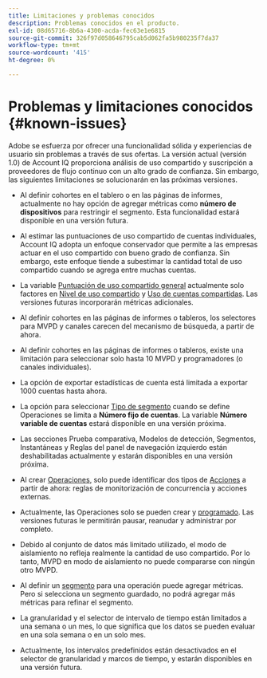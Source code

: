 ```yaml
---
title: Limitaciones y problemas conocidos
description: Problemas conocidos en el producto.
exl-id: 08d65716-8b6a-4300-acda-fec63e1e6815
source-git-commit: 326f97d058646795cab5d062fa5b980235f7da37
workflow-type: tm+mt
source-wordcount: '415'
ht-degree: 0%

---
```


# Problemas y limitaciones conocidos {#known-issues}

Adobe se esfuerza por ofrecer una funcionalidad sólida y experiencias de usuario sin problemas a través de sus ofertas. La versión actual (versión 1.0) de Account IQ proporciona análisis de uso compartido y suscripción a proveedores de flujo continuo con un alto grado de confianza. Sin embargo, las siguientes limitaciones se solucionarán en las próximas versiones.

* Al definir cohortes en el tablero o en las páginas de informes, actualmente no hay opción de agregar métricas como **número de dispositivos** para restringir el segmento. Esta funcionalidad estará disponible en una versión futura.

* Al estimar las puntuaciones de uso compartido de cuentas individuales, Account IQ adopta un enfoque conservador que permite a las empresas actuar en el uso compartido con bueno grado de confianza. Sin embargo, este enfoque tiende a subestimar la cantidad total de uso compartido cuando se agrega entre muchas cuentas.

* La variable [Puntuación de uso compartido general](/help/AccountIQ/dashboard.md#overall-sharing-score) actualmente solo factores en [Nivel de uso compartido](/help/AccountIQ/dashboard.md#sharing-level) y [Uso de cuentas compartidas](/help/AccountIQ/dashboard.md#usage-from-shared-accounts). Las versiones futuras incorporarán métricas adicionales.

* Al definir cohortes en las páginas de informes o tableros, los selectores para MVPD y canales carecen del mecanismo de búsqueda, a partir de ahora.

* Al definir cohortes en las páginas de informes o tableros, existe una limitación para seleccionar solo hasta 10 MVPD y programadores (o canales individuales).

* La opción de exportar estadísticas de cuenta está limitada a exportar 1000 cuentas hasta ahora.

* La opción para seleccionar [Tipo de segmento](#segment-type) cuando se define Operaciones se limita a **Número fijo de cuentas**. La variable **Número variable de cuentas** estará disponible en una versión próxima.

* Las secciones Prueba comparativa, Modelos de detección, Segmentos, Instantáneas y Reglas del panel de navegación izquierdo están deshabilitadas actualmente y estarán disponibles en una versión próxima.

* Al crear [Operaciones](/help/AccountIQ/operation-affecting-user-segment.md), solo puede identificar dos tipos de [Acciones](/help/AccountIQ/operation-affecting-user-segment.md) a partir de ahora: reglas de monitorización de concurrencia y acciones externas.

* Actualmente, las Operaciones solo se pueden crear y [programado](/help/AccountIQ/operation-affecting-user-segment.md#action). Las versiones futuras le permitirán pausar, reanudar y administrar por completo.

* Debido al conjunto de datos más limitado utilizado, el modo de aislamiento no refleja realmente la cantidad de uso compartido. Por lo tanto, MVPD en modo de aislamiento no puede compararse con ningún otro MVPD. <!--do we need to separate out this limitation, which is from a different persona i.e. only for Programmer persona?-->

* Al definir un [segmento](/help/AccountIQ/segments-timeframe.md) para una operación puede agregar métricas. Pero si selecciona un segmento guardado, no podrá agregar más métricas para refinar el segmento.

* La granularidad y el selector de intervalo de tiempo están limitados a una semana o un mes, lo que significa que los datos se pueden evaluar en una sola semana o en un solo mes.

* Actualmente, los intervalos predefinidos están desactivados en el selector de granularidad y marcos de tiempo, y estarán disponibles en una versión futura.
